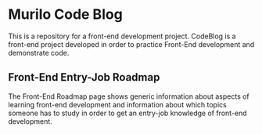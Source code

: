 # Murilo Code Blog
This is a repository for a front-end development project.
CodeBlog is a front-end project developed in order to practice Front-End development and demonstrate code.
## Front-End Entry-Job Roadmap
The Front-End Roadmap page shows generic information about aspects of learning front-end development and information about which
topics someone has to study in order to get an entry-job knowledge of front-end development.
